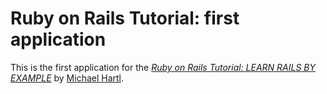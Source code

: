 # Ruby on Rails Tutorial: first application

This is the first application for the
[*Ruby on Rails Tutorial: LEARN RAILS BY EXAMPLE*](http://railstutorial.org/)
by [Michael Hartl](http://michaelhartl.com/).
